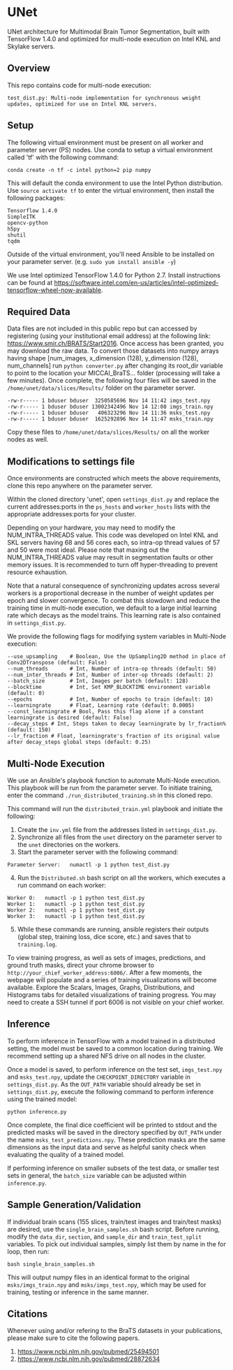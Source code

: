# UNet

UNet architecture for Multimodal Brain Tumor Segmentation, built with TensorFlow 1.4.0 and optimized for multi-node execution on Intel KNL and Skylake servers.

## Overview

This repo contains code for multi-node execution:

	test_dist.py: Multi-node implementation for synchronous weight updates, optimized for use on Intel KNL servers.

## Setup

The following virtual environment must be present on all worker and parameter server (PS) nodes. Use conda to setup a virtual environment called 'tf' with the following command:

```
conda create -n tf -c intel python=2 pip numpy
```

This will default the conda environment to use the Intel Python distribution. Use `source activate tf` to enter the virtual environment, then install the following packages:

```
Tensorflow 1.4.0
SimpleITK
opencv-python
h5py
shutil
tqdm
```

Outside of the virtual environment, you'll need Ansible to be installed on your parameter server. (e.g. `sudo yum install ansible -y`)

We use Intel optimized TensorFlow 1.4.0 for Python 2.7. Install instructions can be found at https://software.intel.com/en-us/articles/intel-optimized-tensorflow-wheel-now-available.

## Required Data

Data files are not included in this public repo but can accessed by registering (using your institutional email address) at the following link: https://www.smir.ch/BRATS/Start2016. Once access has been granted, you may download the raw data. To convert those datasets into numpy arrays having shape [num_images, x_dimension (128), y_dimension (128), num_channels] run `python converter.py` after changing its root_dir variable to point to the location your MICCAI_BraTS... folder (processing will take a few minutes). Once complete, the following four files will be saved in the `/home/unet/data/slices/Results/` folder on the parameter server.

```
-rw-r----- 1 bduser bduser  3250585696 Nov 14 11:42 imgs_test.npy
-rw-r----- 1 bduser bduser 13002342496 Nov 14 12:08 imgs_train.npy
-rw-r----- 1 bduser bduser   406323296 Nov 14 11:36 msks_test.npy
-rw-r----- 1 bduser bduser  1625292896 Nov 14 11:47 msks_train.npy
```

Copy these files to `/home/unet/data/slices/Results/` on all the worker nodes as well.

## Modifications to settings file

Once environments are constructed which meets the above requirements, clone this repo anywhere on the parameter server.

Within the cloned directory 'unet', open `settings_dist.py` and replace the current addresses:ports in the `ps_hosts` and `worker_hosts` lists with the appropriate addresses:ports for your cluster.

Depending on your hardware, you may need to modify the NUM_INTRA_THREADS value. This code was developed on Intel KNL and SKL servers having 68 and 56 cores each, so intra-op thread values of 57 and 50 were most ideal. Please note that maxing out the NUM_INTRA_THREADS value may result in segmentation faults or other memory issues. It is recommended to turn off hyper-threading to prevent resource exhaustion.

Note that a natural consequence of synchronizing updates across several workers is a proportional decrease in the number of weight updates per epoch and slower convergence. To combat this slowdown and reduce the training time in multi-node execution, we default to a large initial learning rate which decays as the model trains. This learning rate is also contained in `settings_dist.py`.

We provide the following flags for modifying system variables in Multi-Node execution: 

```
--use_upsampling    # Boolean, Use the UpSampling2D method in place of Conv2DTranspose (default: False)
--num_threads       # Int, Number of intra-op threads (default: 50)
--num_inter_threads # Int, Number of inter-op threads (default: 2)
--batch_size        # Int, Images per batch (default: 128)
--blocktime         # Int, Set KMP_BLOCKTIME environment variable (default: 0)
--epochs            # Int, Number of epochs to train (default: 10)
--learningrate      # Float, Learning rate (default: 0.0005)
--const_learningrate # Bool, Pass this flag alone if a constant learningrate is desired (default: False)
--decay_steps # Int, Steps taken to decay learningrate by lr_fraction% (default: 150)
--lr_fraction # Float, learningrate's fraction of its original value after decay_steps global steps (default: 0.25)
```

## Multi-Node Execution

We use an Ansible's playbook function to automate Multi-Node execution. This playbook will be run from the parameter server.
To initiate training, enter the command `./run_distributed_training.sh` in this cloned repo.

This command will run the `distributed_train.yml` playbook and initiate the following:

1. Create the `inv.yml` file from the addresses listed in `settings_dist.py`.
2. Synchronize all files from the `unet` directory on the parameter server to the `unet` directories on the workers.
3. Start the parameter server with the following command:

```
Parameter Server:	numactl -p 1 python test_dist.py 
```

4. Run the `Distributed.sh` bash script on all the workers, which executes a run command on each worker:

```
Worker 0:	numactl -p 1 python test_dist.py 
Worker 1:	numactl -p 1 python test_dist.py 
Worker 2:	numactl -p 1 python test_dist.py
Worker 3:	numactl -p 1 python test_dist.py 
```

5. While these commands are running, ansible registers their outputs (global step, training loss, dice score, etc.) and saves that to `training.log`. 

To view training progress, as well as sets of images, predictions, and ground truth masks, direct your chrome browser to `http://your_chief_worker_address:6006/`. After a few moments, the webpage will populate and a series of training visualizations will become available. Explore the Scalars, Images, Graphs, Distributions, and Histograms tabs for detailed visualizations of training progress. You may need to create a SSH tunnel if port 6006 is not visible on your chief worker.

## Inference

To perform inference in TensorFlow with a model trained in a distributed setting, the model must be saved to a common location during training. We recommend setting up a shared NFS drive on all nodes in the cluster. 

Once a model is saved, to perform inference on the test set, `imgs_test.npy` and `msks_test.npy`, update the `CHECKPOINT_DIRECTORY` variable in `settings_dist.py`. As the `OUT_PATH` variable should already be set in `settings_dist.py`, execute the following command to perform inference using the trained model:

```
python inference.py
```

Once complete, the final dice coefficient will be printed to stdout and the predicted masks will be saved in the directory specified by `OUT_PATH` under the name `msks_test_predictions.npy`. These prediction masks are the same dimensions as the input data and serve as helpful sanity check when evaluating the quality of a trained model.

If performing inference on smaller subsets of the test data, or smaller test sets in general, the `batch_size` variable can be adjusted within `inference.py`. 

## Sample Generation/Validation

If individual brain scans (155 slices, train/test images and train/test masks) are desired, use the `single_brain_samples.sh` bash script. Before running, modify the `data_dir`, `section`, and `sample_dir` and `train_test_split` variables. To pick out individual samples, simply list them by name in the for loop, then run:

```
bash single_brain_samples.sh
```

This will output numpy files in an identical format to the original `msks/imgs_train.npy` and `msks/imgs_test.npy`, which may be used for training, testing or inference in the same manner.

## Citations

Whenever using and/or refering to the BraTS datasets in your publications, please make sure to cite the following papers.

1. https://www.ncbi.nlm.nih.gov/pubmed/25494501
2. https://www.ncbi.nlm.nih.gov/pubmed/28872634







